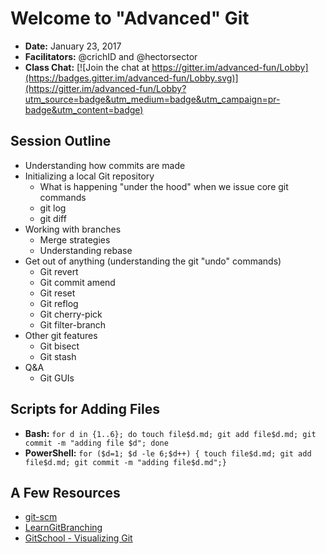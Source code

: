 # Welcome to "Advanced" Git



- **Date:** January 23, 2017 
- **Facilitators:** @crichID and @hectorsector
- **Class Chat:** [![Join the chat at https://gitter.im/advanced-fun/Lobby](https://badges.gitter.im/advanced-fun/Lobby.svg)](https://gitter.im/advanced-fun/Lobby?utm_source=badge&utm_medium=badge&utm_campaign=pr-badge&utm_content=badge)

## Session Outline

- Understanding how commits are made
- Initializing a local Git repository
  - What is happening "under the hood" when we issue core git commands
  - git log
  - git diff
- Working with branches
  - Merge strategies
  - Understanding rebase
- Get out of anything (understanding the git "undo" commands)
  - Git revert
  - Git commit amend
  - Git reset
  - Git reflog
  - Git cherry-pick
  - Git filter-branch
- Other git features
  - Git bisect
  - Git stash
- Q&A
  - Git GUIs

## Scripts for Adding Files

- **Bash:** `for d in {1..6}; do touch file$d.md; git add file$d.md; git commit -m "adding file $d"; done`
- **PowerShell:** `for ($d=1; $d -le 6;$d++) { touch file$d.md; git add file$d.md; git commit -m "adding file$d.md";}`

## A Few Resources

- [git-scm](https://git-scm.com)
- [LearnGitBranching](http://learngitbranching.js.org/?NODEMO)
- [GitSchool - Visualizing Git](http://git-school.github.io/visualizing-git/)

